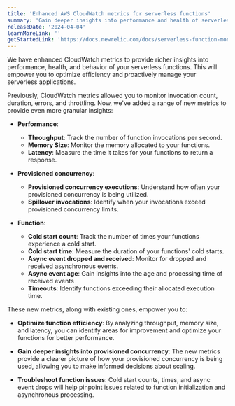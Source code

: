 ```yaml
---
title: 'Enhanced AWS CloudWatch metrics for serverless functions'
summary: 'Gain deeper insights into performance and health of serverless function with additional CloudWatch metrics'
releaseDate: '2024-04-04'
learnMoreLink: ''
getStartedLink: 'https://docs.newrelic.com/docs/serverless-function-monitoring/aws-lambda-monitoring/get-started/monitoring-aws-lambda-serverless-monitoring/'
---
```


We have enhanced CloudWatch metrics to provide richer insights into performance, health, and behavior of your serverless functions. This will empower you to optimize efficiency and proactively manage your serverless applications.

Previously, CloudWatch metrics allowed you to monitor invocation count, duration, errors, and
throttling. Now, we've added a range of new metrics to provide even more granular insights:

* **Performance**:

  * **Throughput**: Track the number of function invocations per second.
  * **Memory Size**: Monitor the memory allocated to your functions.
  * **Latency**: Measure the time it takes for your functions to return a response.

* **Provisioned concurrency**:

  * **Provisioned concurrency executions**: Understand how often your provisioned concurrency is being utilized.
  * **Spillover invocations**: Identify when your invocations exceed provisioned concurrency limits.

* **Function**:

  * **Cold start count**: Track the number of times your functions experience a cold start.
  * **Cold start time**: Measure the duration of your functions' cold starts.
  * **Async event dropped and received**: Monitor for dropped and received asynchronous events.
  * **Async event age**: Gain insights into the age and processing time of received events
  * **Timeouts**: Identify functions exceeding their allocated execution time.

These new metrics, along with existing ones, empower you to:

* **Optimize function efficiency**: By analyzing throughput, memory size, and latency, you can identify areas for improvement and optimize your functions for better performance.

* **Gain deeper insights into provisioned concurrency**: The new metrics provide a clearer picture of how your provisioned concurrency is being used, allowing you to make informed decisions about scaling.

* **Troubleshoot function issues**: Cold start counts, times, and async event drops will help pinpoint issues related to function initialization and asynchronous processing.